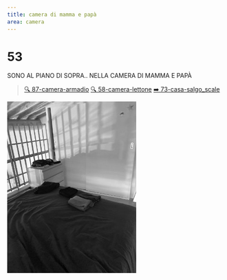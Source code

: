 ```yaml
---
title: camera di mamma e papà
area: camera
---
```

# 53
SONO AL PIANO DI SOPRA.. NELLA CAMERA DI MAMMA E PAPÀ

> [🔍 87-camera-armadio](87-camera-armadio.md)
> [🔍 58-camera-lettone](58-camera-lettone.md)
> [➡️ 73-casa-salgo_scale](73-casa-salgo_scale.md)

![foto_74](../_assets/preview/foto_74.jpg)